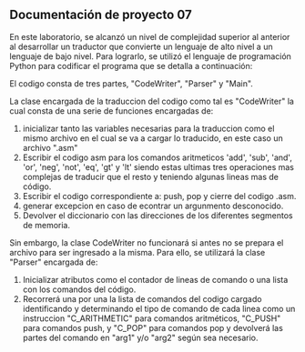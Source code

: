 ## Documentación de proyecto 07

En este laboratorio, se alcanzó un nivel de complejidad superior al anterior al desarrollar un traductor que convierte un lenguaje de alto nivel a un lenguaje de bajo nivel. Para lograrlo, se utilizó el lenguaje de programación Python para codificar el programa que se detalla a continuación:

El codigo consta de tres partes, "CodeWriter", "Parser" y "Main".

La clase encargada de la traduccion del codigo como tal es "CodeWriter" la cual consta de una serie de funciones encargadas de:
  1. inicializar tanto las variables necesarias para la traduccion como el mismo archivo en el cual se va a cargar lo traducido, en este caso un archivo ".asm" 
  2. Escribir el codigo asm para los comandos aritmeticos 'add', 'sub', 'and', 'or', 'neg', 'not', 'eq', 'gt' y 'lt' siendo estas ultimas tres operaciones mas complejas de traducir que el resto y teniendo algunas lineas mas de código.
  3. Escribir el codigo correspondiente a: push, pop y cierre del codigo .asm.
  4. generar excepcion en caso de econtrar un argunmento desconocido.
  5. Devolver el diccionario con las direcciones de los diferentes segmentos de memoria.

Sin embargo, la clase CodeWriter no funcionará si antes no se prepara el archivo para ser ingresado a la misma. Para ello, se utilizará la clase "Parser" encargada de:
  1. Inicializar atributos como el contador de lineas de comando o una lista con los comandos del código.
  2. Recorrerá una por una la lista de comandos del codigo cargado identificando y determinando el tipo de comando de cada linea como un instruccion "C_ARITHMETIC" para comandos aritméticos, "C_PUSH" para comandos push, y "C_POP" para comandos pop y devolverá las partes     del comando en "arg1" y/o "arg2" según sea necesario.
